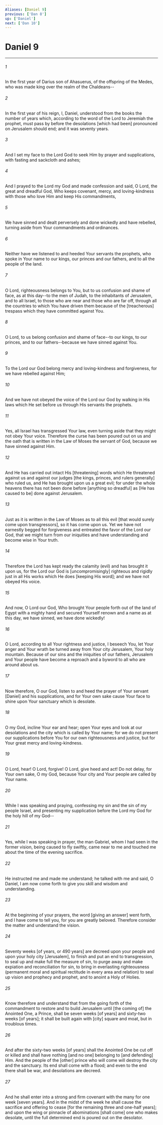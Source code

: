 ```yaml
---
Aliases: [Daniel 9]
previous: ['Dan 8']
up: ['Daniel']
next: ['Dan 10']
---
```

# Daniel 9

***


###### 1 


In the first year of Darius son of Ahasuerus, of the offspring of the Medes, who was made king over the realm of the Chaldeans-- 


###### 2 


In the first year of his reign, I, Daniel, understood from the books the number of years which, according to the word of the Lord to Jeremiah the prophet, must pass by before the desolations [which had been] pronounced on Jerusalem should end; and it was seventy years. 


###### 3 


And I set my face to the Lord God to seek Him by prayer and supplications, with fasting and sackcloth and ashes; 


###### 4 


And I prayed to the Lord my God and made confession and said, O Lord, the great and dreadful God, Who keeps covenant, mercy, and loving-kindness with those who love Him and keep His commandments, 


###### 5 


We have sinned and dealt perversely and done wickedly and have rebelled, turning aside from Your commandments and ordinances. 


###### 6 


Neither have we listened to and heeded Your servants the prophets, who spoke in Your name to our kings, our princes and our fathers, and to all the people of the land. 


###### 7 


O Lord, righteousness belongs to You, but to us confusion and shame of face, as at this day--to the men of Judah, to the inhabitants of Jerusalem, and to all Israel, to those who are near and those who are far off, through all the countries to which You have driven them because of the [treacherous] trespass which they have committed against You. 


###### 8 


O Lord, to us belong confusion and shame of face--to our kings, to our princes, and to our fathers--because we have sinned against You. 


###### 9 


To the Lord our God belong mercy and loving-kindness and forgiveness, for we have rebelled against Him; 


###### 10 


And we have not obeyed the voice of the Lord our God by walking in His laws which He set before us through His servants the prophets. 


###### 11 


Yes, all Israel has transgressed Your law, even turning aside that they might not obey Your voice. Therefore the curse has been poured out on us and the oath that is written in the Law of Moses the servant of God, because we have sinned against Him. 


###### 12 


And He has carried out intact His [threatening] words which He threatened against us and against our judges [the kings, princes, and rulers generally] who ruled us, and He has brought upon us a great evil; for under the whole heavens there has not been done before [anything so dreadful] as [He has caused to be] done against Jerusalem. 


###### 13 


Just as it is written in the Law of Moses as to all this evil [that would surely come upon transgressors], so it has come upon us. Yet we have not earnestly begged for forgiveness and entreated the favor of the Lord our God, that we might turn from our iniquities and have understanding and become wise in Your truth. 


###### 14 


Therefore the Lord has kept ready the calamity (evil) and has brought it upon us, for the Lord our God is [uncompromisingly] righteous and rigidly just in all His works which He does [keeping His word]; and we have not obeyed His voice. 


###### 15 


And now, O Lord our God, Who brought Your people forth out of the land of Egypt with a mighty hand and secured Yourself renown and a name as at this day, we have sinned, we have done wickedly! 


###### 16 


O Lord, according to all Your rightness and justice, I beseech You, let Your anger and Your wrath be turned away from Your city Jerusalem, Your holy mountain. Because of our sins and the iniquities of our fathers, Jerusalem and Your people have become a reproach and a byword to all who are around about us. 


###### 17 


Now therefore, O our God, listen to and heed the prayer of Your servant [Daniel] and his supplications, and for Your own sake cause Your face to shine upon Your sanctuary which is desolate. 


###### 18 


O my God, incline Your ear and hear; open Your eyes and look at our desolations and the city which is called by Your name; for we do not present our supplications before You for our own righteousness and justice, but for Your great mercy and loving-kindness. 


###### 19 


O Lord, hear! O Lord, forgive! O Lord, give heed and act! Do not delay, for Your own sake, O my God, because Your city and Your people are called by Your name. 


###### 20 


While I was speaking and praying, confessing my sin and the sin of my people Israel, and presenting my supplication before the Lord my God for the holy hill of my God-- 


###### 21 


Yes, while I was speaking in prayer, the man Gabriel, whom I had seen in the former vision, being caused to fly swiftly, came near to me and touched me about the time of the evening sacrifice. 


###### 22 


He instructed me and made me understand; he talked with me and said, O Daniel, I am now come forth to give you skill and wisdom and understanding. 


###### 23 


At the beginning of your prayers, the word [giving an answer] went forth, and I have come to tell you, for you are greatly beloved. Therefore consider the matter and understand the vision. 


###### 24 


Seventy weeks [of years, or 490 years] are decreed upon your people and upon your holy city [Jerusalem], to finish and put an end to transgression, to seal up and make full the measure of sin, to purge away and make expiation and reconciliation for sin, to bring in everlasting righteousness (permanent moral and spiritual rectitude in every area and relation) to seal up vision and prophecy and prophet, and to anoint a Holy of Holies. 


###### 25 


Know therefore and understand that from the going forth of the commandment to restore and to build Jerusalem until [the coming of] the Anointed One, a Prince, shall be seven weeks [of years] and sixty-two weeks [of years]; it shall be built again with [city] square and moat, but in troublous times. 


###### 26 


And after the sixty-two weeks [of years] shall the Anointed One be cut off or killed and shall have nothing [and no one] belonging to [and defending] Him. And the people of the [other] prince who will come will destroy the city and the sanctuary. Its end shall come with a flood; and even to the end there shall be war, and desolations are decreed. 


###### 27 


And he shall enter into a strong and firm covenant with the many for one week [seven years]. And in the midst of the week he shall cause the sacrifice and offering to cease [for the remaining three and one-half years]; and upon the wing or pinnacle of abominations [shall come] one who makes desolate, until the full determined end is poured out on the desolator.
